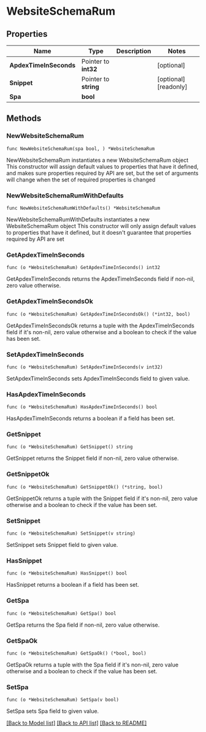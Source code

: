 # WebsiteSchemaRum

## Properties

Name | Type | Description | Notes
------------ | ------------- | ------------- | -------------
**ApdexTimeInSeconds** | Pointer to **int32** |  | [optional] 
**Snippet** | Pointer to **string** |  | [optional] [readonly] 
**Spa** | **bool** |  | 

## Methods

### NewWebsiteSchemaRum

`func NewWebsiteSchemaRum(spa bool, ) *WebsiteSchemaRum`

NewWebsiteSchemaRum instantiates a new WebsiteSchemaRum object
This constructor will assign default values to properties that have it defined,
and makes sure properties required by API are set, but the set of arguments
will change when the set of required properties is changed

### NewWebsiteSchemaRumWithDefaults

`func NewWebsiteSchemaRumWithDefaults() *WebsiteSchemaRum`

NewWebsiteSchemaRumWithDefaults instantiates a new WebsiteSchemaRum object
This constructor will only assign default values to properties that have it defined,
but it doesn't guarantee that properties required by API are set

### GetApdexTimeInSeconds

`func (o *WebsiteSchemaRum) GetApdexTimeInSeconds() int32`

GetApdexTimeInSeconds returns the ApdexTimeInSeconds field if non-nil, zero value otherwise.

### GetApdexTimeInSecondsOk

`func (o *WebsiteSchemaRum) GetApdexTimeInSecondsOk() (*int32, bool)`

GetApdexTimeInSecondsOk returns a tuple with the ApdexTimeInSeconds field if it's non-nil, zero value otherwise
and a boolean to check if the value has been set.

### SetApdexTimeInSeconds

`func (o *WebsiteSchemaRum) SetApdexTimeInSeconds(v int32)`

SetApdexTimeInSeconds sets ApdexTimeInSeconds field to given value.

### HasApdexTimeInSeconds

`func (o *WebsiteSchemaRum) HasApdexTimeInSeconds() bool`

HasApdexTimeInSeconds returns a boolean if a field has been set.

### GetSnippet

`func (o *WebsiteSchemaRum) GetSnippet() string`

GetSnippet returns the Snippet field if non-nil, zero value otherwise.

### GetSnippetOk

`func (o *WebsiteSchemaRum) GetSnippetOk() (*string, bool)`

GetSnippetOk returns a tuple with the Snippet field if it's non-nil, zero value otherwise
and a boolean to check if the value has been set.

### SetSnippet

`func (o *WebsiteSchemaRum) SetSnippet(v string)`

SetSnippet sets Snippet field to given value.

### HasSnippet

`func (o *WebsiteSchemaRum) HasSnippet() bool`

HasSnippet returns a boolean if a field has been set.

### GetSpa

`func (o *WebsiteSchemaRum) GetSpa() bool`

GetSpa returns the Spa field if non-nil, zero value otherwise.

### GetSpaOk

`func (o *WebsiteSchemaRum) GetSpaOk() (*bool, bool)`

GetSpaOk returns a tuple with the Spa field if it's non-nil, zero value otherwise
and a boolean to check if the value has been set.

### SetSpa

`func (o *WebsiteSchemaRum) SetSpa(v bool)`

SetSpa sets Spa field to given value.



[[Back to Model list]](../README.md#documentation-for-models) [[Back to API list]](../README.md#documentation-for-api-endpoints) [[Back to README]](../README.md)


